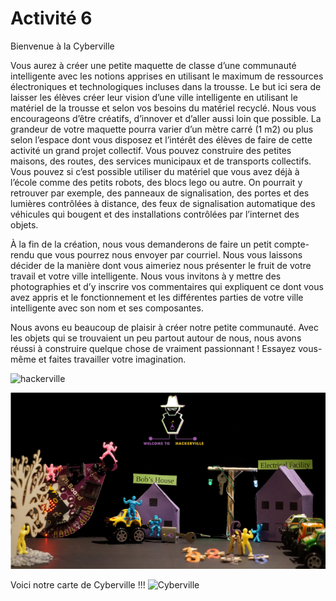 # **Activité 6**

Bienvenue à la Cyberville

Vous aurez à créer une petite maquette de classe d’une communauté intelligente avec les notions
apprises en utilisant le maximum de ressources électroniques et technologiques incluses dans la trousse.
Le but ici sera de laisser les élèves créer leur vision d’une ville intelligente en utilisant le matériel de la trousse et selon vos besoins du matériel recyclé.
Nous vous encourageons d’être créatifs, d’innover et d’aller aussi loin que possible. La grandeur de votre
maquette pourra varier d’un mètre carré (1 m2) ou plus selon l’espace dont vous disposez et l’intérêt des
élèves de faire de cette activité un grand projet collectif. Vous pouvez construire des petites maisons, des
routes, des services municipaux et de transports collectifs. Vous pouvez si c’est possible utiliser du
matériel que vous avez déjà à l’école comme des petits robots, des blocs lego ou autre. On pourrait y
retrouver par exemple, des panneaux de signalisation, des portes et des lumières contrôlées à distance,
des feux de signalisation automatique des véhicules qui bougent et des installations contrôlées par
l’internet des objets.

À la fin de la création, nous vous demanderons de faire un petit compte-rendu que vous pourrez nous
envoyer par courriel. Nous vous laissons décider de la manière dont vous aimeriez nous présenter le fruit
de votre travail et votre ville intelligente. Nous vous invitons à y mettre des photographies et d’y inscrire vos commentaires qui expliquent ce dont vous avez appris et le fonctionnement et les différentes parties de votre ville intelligente avec son nom et ses composantes.

Nous avons eu beaucoup de plaisir à créer notre petite communauté. Avec les objets qui se trouvaient un
peu partout autour de nous, nous avons réussi à construire quelque chose de vraiment passionnant !
Essayez vous-même et faites travailler votre imagination.

![hackerville]("docs/static/mb/projects/bboard-tutorials-cybersecurity/Activity_6/hackerville.png?raw=true "hackerville")

![hackerville](https://github.com/Brilliant-Labs/bboard-tutorials-cybersecurity-v3/blob/main/Activity_6/hackerville.png?raw=true "hackerville")

Voici notre carte de Cyberville !!!
![Cyberville]("docs/static/mb/projects/bboard-tutorials-cybersecurity/Activity_6/Cyberville-FR.png?raw=true "Cyberville")


